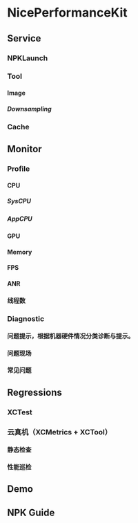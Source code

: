 # NicePerformanceKit

## Service

### NPKLaunch

### Tool
#### Image
##### Downsampling

### Cache

## Monitor

### Profile
#### CPU
##### SysCPU
##### AppCPU
#### GPU
#### Memory
#### FPS
#### ANR
#### 线程数

### Diagnostic
#### 问题提示，根据机器硬件情况分类诊断与提示。
#### 问题现场
#### 常见问题

## Regressions
### XCTest
### 云真机（XCMetrics + XCTool）
#### 静态检查
#### 性能巡检

## Demo

## NPK Guide